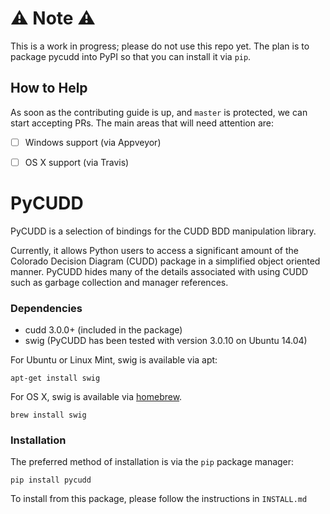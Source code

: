 # :warning: Note :warning:

This is a work in progress; please do not use this repo yet. The plan is to package pycudd into PyPI so that you can install it via `pip`.

## How to Help

As soon as the contributing guide is up, and `master` is protected, we can start accepting PRs. The main areas that will need attention are:

 - [ ] Windows support (via Appveyor)
 - [ ] OS X support (via Travis)


# PyCUDD

PyCUDD is a selection of bindings for the CUDD BDD manipulation library.

Currently, it allows Python users to access a significant amount of the
Colorado Decision Diagram (CUDD) package in a simplified object oriented
manner. PyCUDD hides many of the details associated with using CUDD such as
garbage collection and manager references. 

### Dependencies

* cudd 3.0.0+ (included in the package)
* swig (PyCUDD has been tested with version 3.0.10 on Ubuntu 14.04)

For Ubuntu or Linux Mint, swig is available via apt:

    apt-get install swig

For OS X, swig is available via [homebrew](http://brew.sh/).

    brew install swig
    
### Installation

The preferred method of installation is via the `pip` package manager:

    pip install pycudd

To install from this package, please follow the instructions in `INSTALL.md`
